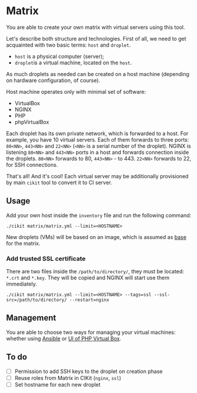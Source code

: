 # Matrix

You are able to create your own matrix with virtual servers using this tool.

Let's describe both structure and technologies. First of all, we need to get acquainted with two basic terms: `host` and `droplet`.

- `host` is a physical computer (server);
- `droplet`is a virtual machine, located on the `host`.

As much droplets as needed can be created on a host machine (depending on hardware configuration, of course).

Host machine operates only with minimal set of software:

- VirtualBox
- NGINX
- PHP
- phpVirtualBox

Each droplet has its own private network, which is forwarded to a host. For example, you have 10 virtual servers. Each of them forwards to three ports: `80<NN>`, `443<NN>` and `22<NN>` (`<NN>` is a serial number of the droplet). NGINX is listening `80<NN>` and `443<NN>` ports in a host and forwards connection inside the droplets. `80<NN>` forwards to 80, `443<NN>` - to 443. `22<NN>` forwards to 22, for SSH connections.

That's all! And it's cool! Each virtual server may be additionally provisioned by main `cikit` tool to convert it to CI server.

## Usage

Add your own host inside the `inventory` file and run the following command:

```shell
./cikit matrix/matrix.yml --limit=<HOSTNAME>
```

New droplets (VMs) will be based on an image, which is assumed as [base](vars/virtualmachine.yml#L13) for the matrix.

### Add trusted SSL certificate

There are two files inside the `/path/to/directory/`, they must be located: `*.crt` and `*.key`. They will be copied and NGINX will start use them immediately.

```shell
./cikit matrix/matrix.yml --limit=<HOSTNAME> --tags=ssl --ssl-src=/path/to/directory/ --restart=nginx
```

## Management

You are able to choose two ways for managing your virtual machines: whether using [Ansible](docs/droplet/ANSIBLE.md) or [UI of PHP Virtual Box](docs/droplet/UI.md).

## To do

- [ ] Permission to add SSH keys to the droplet on creation phase
- [ ] Reuse roles from Matrix in CIKit (`nginx`, `ssl`)
- [ ] Set hostname for each new droplet
